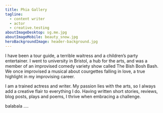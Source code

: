 ```yaml
---
title: Phia Gallery
tagline:
  - content writer
  - actor
  - creative.testing
aboutImageDesktop: sg.me.jpg
aboutImageMobile: beauty_snow.jpg
heroBackgroundImage: header-background.jpg
---
```

I have been a tour guide, a terrible waitress and a children’s party entertainer. I went to university in Bristol, a hub for the arts, and was a member of an improvised comedy variety show called The Bish Bosh Bash. We once improvised a musical about courgettes falling in love, a true highlight in my improvising career.

I am a trained actress and writer. My passion lies with the arts, so I always add a creative flair to everything I do. Having written short stories, reviews, blog posts, plays and poems, I thrive when embracing a challenge.

balabala ....